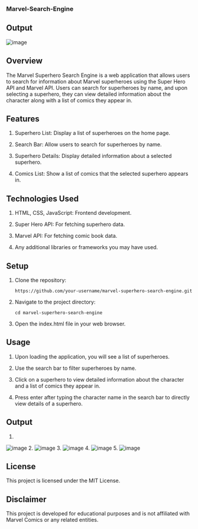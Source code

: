 ### Marvel-Search-Engine

## Output

![image](https://dharshan2006.github.io/Marvel-Search-Engine/)

## Overview

The Marvel Superhero Search Engine is a web application that allows users to search for information about Marvel superheroes using the Super Hero API and Marvel API. Users can search for superheroes by name, and upon selecting a superhero, they can view detailed information about the character along with a list of comics they appear in.

## Features

1. Superhero List: Display a list of superheroes on the home page.

2. Search Bar: Allow users to search for superheroes by name.

3. Superhero Details: Display detailed information about a selected superhero.

4. Comics List: Show a list of comics that the selected superhero appears in.

## Technologies Used

1. HTML, CSS, JavaScript: Frontend development.

2. Super Hero API: For fetching superhero data.

3. Marvel API: For fetching comic book data.

4. Any additional libraries or frameworks you may have used.

## Setup

1. Clone the repository:

       https://github.com/your-username/marvel-superhero-search-engine.git

2. Navigate to the project directory:

       cd marvel-superhero-search-engine

3. Open the index.html file in your web browser.

## Usage

1. Upon loading the application, you will see a list of superheroes.

2. Use the search bar to filter superheroes by name.

3. Click on a superhero to view detailed information about the character and a list of comics they appear in.

4. Press enter after typing the character name in the search bar to directly view details of a superhero.

## Output

1. 
![image](https://github.com/Dharshan2006/Marvel-Search-Engine/assets/170021990/f506532a-df3a-4377-b087-ccca49e85ba7)
2. 
![image](https://github.com/Dharshan2006/Marvel-Search-Engine/assets/170021990/577b0823-e901-4843-8606-c566565274f4)
3. 
![image](https://github.com/Dharshan2006/Marvel-Search-Engine/assets/170021990/010ec90b-eba0-463a-9055-4a5857d17aea)
4. 
![image](https://github.com/Dharshan2006/Marvel-Search-Engine/assets/170021990/95fd00e7-8bba-4130-b0ed-cbfb1f1f2531)
5. 
![image](https://github.com/Dharshan2006/Marvel-Search-Engine/assets/170021990/c468ca1f-a2be-4bd4-a193-3d4c4038f088)

## License

This project is licensed under the MIT License.

## Disclaimer

This project is developed for educational purposes and is not affiliated with Marvel Comics or any related entities.
